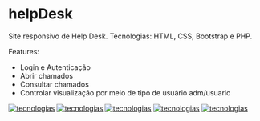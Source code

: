 # helpDesk
Site responsivo de Help Desk. Tecnologias: HTML, CSS, Bootstrap e PHP.

Features:
- Login e Autenticação
- Abrir chamados
- Consultar chamados
- Controlar visualização por meio de tipo de usuário adm/usuario

[![tecnologias](https://img.shields.io/badge/PHP-777BB4?style=for-the-badge&logo=php&logoColor=white)](https://github.com/AshileySabah/helpDesk)
[![tecnologias](https://img.shields.io/badge/Git-F05032?style=for-the-badge&logo=git&logoColor=white)](https://github.com/AshileySabah/helpDesk)
[![tecnologias](https://img.shields.io/badge/Bootstrap-563D7C?style=for-the-badge&logo=bootstrap&logoColor=white)](https://github.com/AshileySabah/helpDesk)
[![tecnologias](https://img.shields.io/badge/CSS3-1572B6?style=for-the-badge&logo=css3&logoColor=white)](https://github.com/AshileySabah/helpDesk)
[![tecnologias](https://img.shields.io/badge/HTML5-E34F26?style=for-the-badge&logo=html5&logoColor=white)](https://github.com/AshileySabah/helpDesk)
